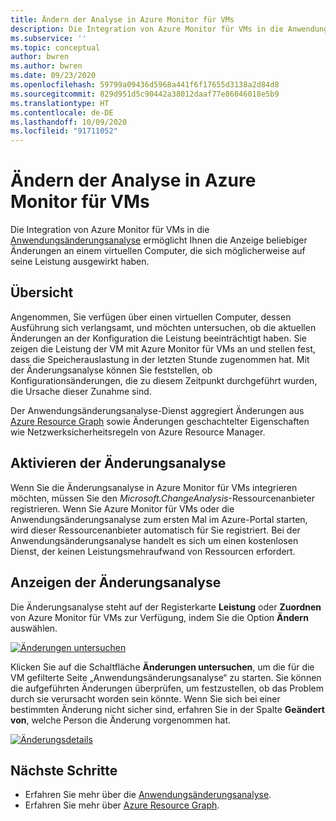 ```yaml
---
title: Ändern der Analyse in Azure Monitor für VMs
description: Die Integration von Azure Monitor für VMs in die Anwendungsänderungsanalyse	ermöglicht Ihnen die Anzeige beliebiger Änderungen an einem virtuellen Computer, die sich möglicherweise auf seine Leistung ausgewirkt haben.
ms.subservice: ''
ms.topic: conceptual
author: bwren
ms.author: bwren
ms.date: 09/23/2020
ms.openlocfilehash: 59799a09436d5968a441f6f17655d3138a2d84d8
ms.sourcegitcommit: 829d951d5c90442a38012daaf77e86046018e5b9
ms.translationtype: HT
ms.contentlocale: de-DE
ms.lasthandoff: 10/09/2020
ms.locfileid: "91711052"
---
```

# <a name="change-analysis-in-azure-monitor-for-vms"></a>Ändern der Analyse in Azure Monitor für VMs
Die Integration von Azure Monitor für VMs in die [Anwendungsänderungsanalyse](../app/change-analysis.md) ermöglicht Ihnen die Anzeige beliebiger Änderungen an einem virtuellen Computer, die sich möglicherweise auf seine Leistung ausgewirkt haben.

## <a name="overview"></a>Übersicht
Angenommen, Sie verfügen über einen virtuellen Computer, dessen Ausführung sich verlangsamt, und möchten untersuchen, ob die aktuellen Änderungen an der Konfiguration die Leistung beeinträchtigt haben. Sie zeigen die Leistung der VM mit Azure Monitor für VMs an und stellen fest, dass die Speicherauslastung in der letzten Stunde zugenommen hat. Mit der Änderungsanalyse können Sie feststellen, ob Konfigurationsänderungen, die zu diesem Zeitpunkt durchgeführt wurden, die Ursache dieser Zunahme sind.

Der Anwendungsänderungsanalyse-Dienst aggregiert Änderungen aus [Azure Resource Graph](../../governance/resource-graph/how-to/get-resource-changes.md) sowie Änderungen geschachtelter Eigenschaften wie Netzwerksicherheitsregeln von Azure Resource Manager. 

## <a name="enabling-change-analysis"></a>Aktivieren der Änderungsanalyse
Wenn Sie die Änderungsanalyse in Azure Monitor für VMs integrieren möchten, müssen Sie den *Microsoft.ChangeAnalysis*-Ressourcenanbieter registrieren. Wenn Sie Azure Monitor für VMs oder die Anwendungsänderungsanalyse zum ersten Mal im Azure-Portal starten, wird dieser Ressourcenanbieter automatisch für Sie registriert. Bei der Anwendungsänderungsanalyse handelt es sich um einen kostenlosen Dienst, der keinen Leistungsmehraufwand von Ressourcen erfordert.

## <a name="view-change-analysis"></a>Anzeigen der Änderungsanalyse
Die Änderungsanalyse steht auf der Registerkarte **Leistung** oder **Zuordnen** von Azure Monitor für VMs zur Verfügung, indem Sie die Option **Ändern** auswählen. 

[![Änderungen untersuchen](media/vminsights-change-analysis/investigate-changes-screenshot.png)](media/vminsights-change-analysis/investigate-changes-screenshot-zoom.png#lightbox)


Klicken Sie auf die Schaltfläche **Änderungen untersuchen**, um die für die VM gefilterte Seite „Anwendungsänderungsanalyse“ zu starten. Sie können die aufgeführten Änderungen überprüfen, um festzustellen, ob das Problem durch sie verursacht worden sein könnte. Wenn Sie sich bei einer bestimmten Änderung nicht sicher sind, erfahren Sie in der Spalte **Geändert von**, welche Person die Änderung vorgenommen hat.

[![Änderungsdetails](media/vminsights-change-analysis/change-details-screenshot.png)](media/vminsights-change-analysis/change-details-screenshot.png#lightbox)

## <a name="next-steps"></a>Nächste Schritte
- Erfahren Sie mehr über die [Anwendungsänderungsanalyse](../app/change-analysis.md).
- Erfahren Sie mehr über [Azure Resource Graph](../../governance/resource-graph/how-to/get-resource-changes.md). 

